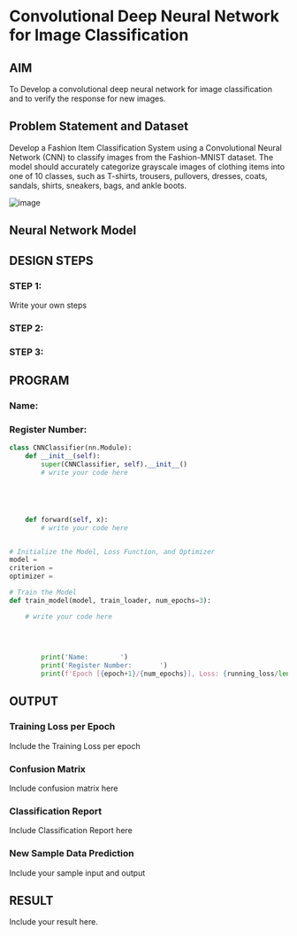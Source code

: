 # Convolutional Deep Neural Network for Image Classification

## AIM

To Develop a convolutional deep neural network for image classification and to verify the response for new images.

## Problem Statement and Dataset
Develop a Fashion Item Classification System using a Convolutional Neural Network (CNN) to classify images from the Fashion-MNIST dataset. The model should accurately categorize grayscale images of clothing items into one of 10 classes, such as T-shirts, trousers, pullovers, dresses, coats, sandals, shirts, sneakers, bags, and ankle boots.

![image](https://github.com/user-attachments/assets/4df6dfa4-f5ae-430d-b0b5-7a47c3c274e2)


## Neural Network Model



## DESIGN STEPS

### STEP 1:
Write your own steps

### STEP 2:

### STEP 3:


## PROGRAM

### Name:
### Register Number:
```python
class CNNClassifier(nn.Module):
    def __init__(self):
        super(CNNClassifier, self).__init__()
        # write your code here





    def forward(self, x):
        # write your code here



```

```python
# Initialize the Model, Loss Function, and Optimizer
model =
criterion =
optimizer =

```

```python
# Train the Model
def train_model(model, train_loader, num_epochs=3):

    # write your code here

        
        
        
        print('Name:        ')
        print('Register Number:       ')
        print(f'Epoch [{epoch+1}/{num_epochs}], Loss: {running_loss/len(train_loader):.4f}')

```

## OUTPUT
### Training Loss per Epoch

Include the Training Loss per epoch

### Confusion Matrix

Include confusion matrix here

### Classification Report

Include Classification Report here


### New Sample Data Prediction

Include your sample input and output 

## RESULT
Include your result here.
